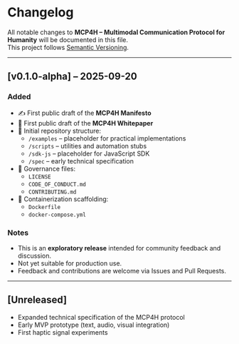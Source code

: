 # Changelog

All notable changes to **MCP4H – Multimodal Communication Protocol for Humanity** will be documented in this file.  
This project follows [Semantic Versioning](https://semver.org/).

---

## [v0.1.0-alpha] – 2025-09-20
### Added
- ✍️ First public draft of the **MCP4H Manifesto**  
- 📄 First public draft of the **MCP4H Whitepaper**  
- 📂 Initial repository structure:
  - `/examples` – placeholder for practical implementations
  - `/scripts` – utilities and automation stubs
  - `/sdk-js` – placeholder for JavaScript SDK
  - `/spec` – early technical specification
- 📜 Governance files:
  - `LICENSE`
  - `CODE_OF_CONDUCT.md`
  - `CONTRIBUTING.md`
- 🐳 Containerization scaffolding:
  - `Dockerfile`
  - `docker-compose.yml`

### Notes
- This is an **exploratory release** intended for community feedback and discussion.  
- Not yet suitable for production use.  
- Feedback and contributions are welcome via Issues and Pull Requests.

---

## [Unreleased]
- Expanded technical specification of the MCP4H protocol
- Early MVP prototype (text, audio, visual integration)
- First haptic signal experiments
